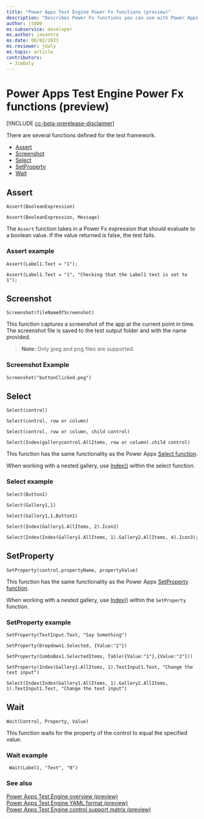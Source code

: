 ```yaml
---
title: "Power Apps Test Engine Power Fx functions (preview)"
description: "Describes Power Fx functions you can use with Power Apps Test Engine."
author: jt000
ms.subservice: developer
ms.author: jasontre
ms.date: 08/02/2023
ms.reviewer: jdaly
ms.topic: article
contributors:
 - JimDaly
---
```


# Power Apps Test Engine Power Fx functions (preview)

[!INCLUDE [cc-beta-prerelease-disclaimer](../../includes/cc-beta-prerelease-disclaimer.md)]

There are several functions defined for the test framework.

- [Assert](#assert)
- [Screenshot](#screenshot)
- [Select](#select)
- [SetProperty](#setproperty)
- [Wait](#wait)

## Assert

`Assert(BooleanExpression)`

`Assert(BooleanExpression, Message)`

The `Assert` function takes in a Power Fx expression that should evaluate to a boolean value. If the value returned is false, the test fails.

### Assert example

`Assert(Label1.Text = "1");`

`Assert(Label1.Text = "1", "Checking that the Label1 text is set to 1");`

## Screenshot

`Screenshot(fileNameOfScreenshot)`

This function captures a screenshot of the app at the current point in time. The screenshot file is saved to the test output folder and with the name provided.

> **Note:** Only jpeg and png files are supported.

### Screenshot Example

`Screenshot("buttonClicked.png")`

## Select

`Select(control)`

`Select(control, row or column)`

`Select(control, row or column, child control)`

`Select(Index(gallerycontrol.AllItems, row or column).child control)`

This function has the same functionality as the Power Apps [Select function](/power-apps/maker/canvas-apps/functions/function-select).

When working with a nested gallery, use [Index()](/power-platform/power-fx/reference/function-first-last) within the select function.

### Select example

`Select(Button1)`

`Select(Gallery1,1)`

`Select(Gallery1,1,Button1)`

`Select(Index(Gallery1.AllItems, 2).Icon2)`

`Select(Index(Index(Gallery1.AllItems, 1).Gallery2.AllItems, 4).Icon3);`

## SetProperty

`SetProperty(control.propertyName, propertyValue)`

This function has the same functionality as the Power Apps [SetProperty function](/power-apps/maker/canvas-apps/functions/function-setproperty).

When working with a nested gallery, use [Index()](/power-platform/power-fx/reference/function-first-last) within the `SetProperty` function.

### SetProperty example

`SetProperty(TextInput.Text, "Say Something")`

`SetProperty(Dropdown1.Selected, {Value:"2"})`

`SetProperty(ComboBox1.SelectedItems, Table({Value:"1"},{Value:"2"}))`

`SetProperty(Index(Gallery1.AllItems, 1).TextInput1.Text, "Change the text input")`

`Select(Index(Index(Gallery1.AllItems, 1).Gallery2.AllItems, 1).TextInput1.Text, "Change the text input")`

## Wait

`Wait(Control, Property, Value)`

This function waits for the property of the control to equal the specified value.

### Wait example

` Wait(Label1, "Text", "0")`

### See also

[Power Apps Test Engine overview (preview)](overview.md)   
[Power Apps Test Engine YAML format (preview)](yaml.md)   
[Power Apps Test Engine control support matrix (preview)](controlsupport.md)